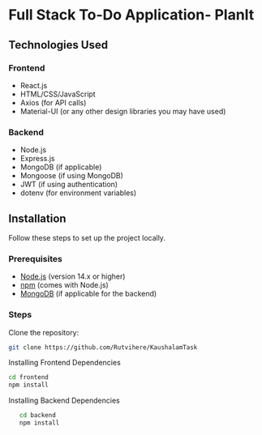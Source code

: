# Full Stack To-Do Application- PlanIt

## Technologies Used

### Frontend
- React.js
- HTML/CSS/JavaScript
- Axios (for API calls)
- Material-UI (or any other design libraries you may have used)

### Backend
- Node.js
- Express.js
- MongoDB (if applicable)
- Mongoose (if using MongoDB)
- JWT (if using authentication)
- dotenv (for environment variables)

## Installation

Follow these steps to set up the project locally.

### Prerequisites

- [Node.js](https://nodejs.org/) (version 14.x or higher)
- [npm](https://www.npmjs.com/) (comes with Node.js)
- [MongoDB](https://www.mongodb.com/) (if applicable for the backend)

### Steps

 Clone the repository:

   ```bash
   git clone https://github.com/Rutvihere/KaushalamTask
   ```
   Installing Frontend Dependencies
   ```bash
   cd frontend
   npm install
   ```
Installing Backend Dependencies
```bash
   cd backend
   npm install
```


